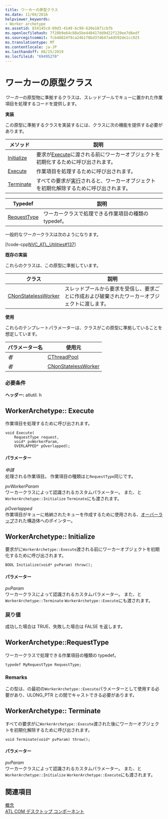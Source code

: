 ```yaml
---
title: ワーカーの原型クラス
ms.date: 11/04/2016
helpviewer_keywords:
- Worker archetype
ms.assetid: 834145cd-09d3-4149-bc99-620e1871cbfb
ms.openlocfilehash: 7f28b9e64c88a5be440417dd9d22f129ee7d6edf
ms.sourcegitcommit: fcb48824f9ca24b1f8bd37d647a4d592de1cc925
ms.translationtype: MT
ms.contentlocale: ja-JP
ms.lasthandoff: 08/15/2019
ms.locfileid: "69495270"
---
```

# <a name="worker-archetype"></a>ワーカーの原型クラス

*ワーカー*の原型物に準拠するクラスは、スレッドプールでキューに置かれた作業項目を処理するコードを提供します。

**実装**

この原型に準拠するクラスを実装するには、クラスに次の機能を提供する必要があります。

|メソッド|説明|
|------------|-----------------|
|[Initialize](#initialize)|要求が[Execute](#execute)に渡される前にワーカーオブジェクトを初期化するために呼び出されます。|
|[Execute](#execute)|作業項目を処理するために呼び出されます。|
|[Terminate](#terminate)|すべての要求が[実行](#execute)されると、ワーカーオブジェクトを初期化解除するために呼び出されます。|

|Typedef|説明|
|-------------|-----------------|
|[RequestType](#requesttype)|ワーカークラスで処理できる作業項目の種類の typedef。|

一般的な*ワーカー*クラスは次のようになります。

[!code-cpp[NVC_ATL_Utilities#137](../../atl/codesnippet/cpp/worker-archetype_1.cpp)]

**既存の実装**

これらのクラスは、この原型に準拠しています。

|クラス|説明|
|-----------|-----------------|
|[CNonStatelessWorker](../../atl/reference/cnonstatelessworker-class.md)|スレッドプールから要求を受信し、要求ごとに作成および破棄されたワーカーオブジェクトに渡します。|

**使用**

これらのテンプレートパラメーターは、クラスがこの原型に準拠していることを想定しています。

|パラメーター名|使用元|
|--------------------|-------------|
|*者*|[CThreadPool](../../atl/reference/cthreadpool-class.md)|
|*者*|[CNonStatelessWorker](../../atl/reference/cnonstatelessworker-class.md)|

### <a name="requirements"></a>必要条件

**ヘッダー:** atlutil. h

## <a name="execute"></a>WorkerArchetype:: Execute

作業項目を処理するために呼び出されます。

```
void Execute(
    RequestType request,
    void* pvWorkerParam,
    OVERLAPPED* pOverlapped);
```

#### <a name="parameters"></a>パラメーター

*申請*<br/>
処理される作業項目。 作業項目の種類はと`RequestType`同じです。

*pvWorkerParam*<br/>
ワーカークラスによって認識されるカスタムパラメーター。 また、と`WorkerArchetype::Initialize` `Terminate`にも渡されます。

*pOverlapped*<br/>
作業項目がキューに格納されたキューを作成するために使用される、[オーバーラップ](/windows/win32/api/minwinbase/ns-minwinbase-overlapped)された構造体へのポインター。

## <a name="initialize"></a>WorkerArchetype:: Initialize

要求がに`WorkerArchetype::Execute`渡される前にワーカーオブジェクトを初期化するために呼び出されます。
```
BOOL Initialize(void* pvParam) throw();
```

#### <a name="parameters"></a>パラメーター

*pvParam*<br/>
ワーカークラスによって認識されるカスタムパラメーター。 また、と`WorkerArchetype::Terminate` `WorkerArchetype::Execute`にも渡されます。

### <a name="return-value"></a>戻り値

成功した場合は TRUE、失敗した場合は FALSE を返します。

## <a name="requesttype"></a> WorkerArchetype::RequestType

ワーカークラスで処理できる作業項目の種類の typedef。

```
typedef MyRequestType RequestType;
```

### <a name="remarks"></a>Remarks

この型は、の最初の`WorkerArchetype::Execute`パラメーターとして使用する必要があり、ULONG_PTR との間でキャストできる必要があります。

## <a name="terminate"></a>WorkerArchetype:: Terminate

すべての要求がに`WorkerArchetype::Execute`渡された後にワーカーオブジェクトを初期化解除するために呼び出されます。

```
void Terminate(void* pvParam) throw();
```

#### <a name="parameters"></a>パラメーター

*pvParam*<br/>
ワーカークラスによって認識されるカスタムパラメーター。 また、と`WorkerArchetype::Initialize` `WorkerArchetype::Execute`にも渡されます。

## <a name="see-also"></a>関連項目

[概念](../../atl/active-template-library-atl-concepts.md)<br/>
[ATL COM デスクトップ コンポーネント](../../atl/atl-com-desktop-components.md)
